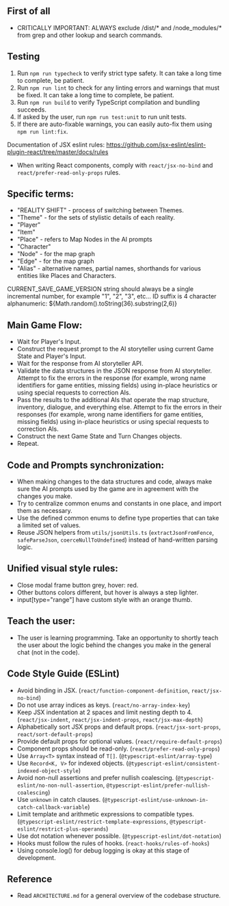 
## First of all
  - CRITICALLY IMPORTANT: ALWAYS exclude /dist/* and /node_modules/* from grep and other lookup and search commands.

## Testing
1. Run `npm run typecheck` to verify strict type safety. It can take a long time to complete, be patient.
2. Run `npm run lint` to check for any linting errors and warnings that must be fixed. It can take a long time to complete, be patient.
3. Run `npm run build` to verify TypeScript compilation and bundling succeeds.
4. If asked by the user, run `npm run test:unit` to run unit tests.
5. If there are auto-fixable warnings, you can easily auto-fix them using `npm run lint:fix`.

Documentation of JSX eslint rules: https://github.com/jsx-eslint/eslint-plugin-react/tree/master/docs/rules
- When writing React components, comply with `react/jsx-no-bind` and `react/prefer-read-only-props` rules.

## Specific terms:
  - "REALITY SHIFT" - process of switching between Themes.
  - "Theme" - for the sets of stylistic details of each reality.
  - "Player"
  - "Item"
  - "Place" - refers to Map Nodes in the AI prompts
  - "Character"
  - "Node" - for the map graph
  - "Edge" - for the map graph
  - "Alias" - alternative names, partial names, shorthands for various entities like Places and Characters.

CURRENT_SAVE_GAME_VERSION string should always be a single incremental number, for example "1", "2", "3", etc...
ID suffix is 4 character alphanumeric: ${Math.random().toString(36).substring(2,6)}

## Main Game Flow:
 - Wait for Player's Input.
 - Construct the request prompt to the AI storyteller using current Game State and Player's Input.
 - Wait for the response from AI storyteller API.
 - Validate the data structures in the JSON response from AI storyteller. Attempt to fix the errors in the response (for example, wrong name identifiers for game entities, missing fields) using in-place heuristics or using special requests to correction AIs.
 - Pass the results to the additional AIs that operate the map structure, inventory, dialogue, and everything else. Attempt to fix the errors in their responses (for example, wrong name identifiers for game entities, missing fields) using in-place heuristics or using special requests to correction AIs.
 - Construct the next Game State and Turn Changes objects.
 - Repeat.

## Code and Prompts synchronization:
 - When making changes to the data structures and code, always make sure the AI prompts used by the game are in agreement with the changes you make.
 - Try to centralize common enums and constants in one place, and import them as necessary.
- Use the defined common enums to define type properties that can take a limited set of values.
- Reuse JSON helpers from `utils/jsonUtils.ts` (`extractJsonFromFence`, `safeParseJson`, `coerceNullToUndefined`) instead of hand-written parsing logic.

## Unified visual style rules:
 - Close modal frame button grey, hover: red.
 - Other buttons colors different, but hover is always a step lighter.
 - input[type="range"] have custom style with an orange thumb.

## Teach the user:
 - The user is learning programming. Take an opportunity to shortly teach the user about the logic behind the changes you make in the general chat (not in the code).

## Code Style Guide (ESLint)
- Avoid binding in JSX. (`react/function-component-definition`, `react/jsx-no-bind`)
- Do not use array indices as keys. (`react/no-array-index-key`)
- Keep JSX indentation at 2 spaces and limit nesting depth to 4. (`react/jsx-indent`, `react/jsx-indent-props`, `react/jsx-max-depth`)
- Alphabetically sort JSX props and default props. (`react/jsx-sort-props`, `react/sort-default-props`)
- Provide default props for optional values. (`react/require-default-props`)
- Component props should be read-only. (`react/prefer-read-only-props`)
- Use `Array<T>` syntax instead of `T[]`. (`@typescript-eslint/array-type`)
- Use `Record<K, V>` for indexed objects. (`@typescript-eslint/consistent-indexed-object-style`)
- Avoid non-null assertions and prefer nullish coalescing. (`@typescript-eslint/no-non-null-assertion`, `@typescript-eslint/prefer-nullish-coalescing`)
- Use `unknown` in catch clauses. (`@typescript-eslint/use-unknown-in-catch-callback-variable`)
- Limit template and arithmetic expressions to compatible types. (`@typescript-eslint/restrict-template-expressions`, `@typescript-eslint/restrict-plus-operands`)
- Use dot notation whenever possible. (`@typescript-eslint/dot-notation`)
- Hooks must follow the rules of hooks. (`react-hooks/rules-of-hooks`)
- Using console.log() for debug logging is okay at this stage of development.

## Reference
 - Read `ARCHITECTURE.md` for a general overview of the codebase structure.
